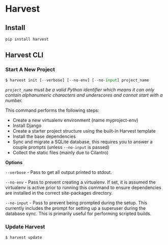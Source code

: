 # Harvest

## Install

```python
pip install harvest
```

## Harvest CLI

### Start A New Project

```python
$ harvest init [--verbose] [--no-env] [--no-input] project_name
```

_`project_name` must be a valid Python identifier which means it can
only contain alphanumeric characters and underscores and cannot start
with a number._

This command performs the following steps:

- Create a new virtualenv environment (name myproject-env)
- Install Django
- Create a starter project structure using the built-in Harvest template
- Install the base dependencies
- Sync and migrate a SQLite database, this requires you to answer a couple
prompts (unless `--no-input` is passed)
- Collect the static files (mainly due to Cilantro)

**Options**

`--verbose` - Pass to get all output printed to stdout.

`--no-env` - Pass to prevent creating a virtualenv. If set, it is assumed the
virtualenv is active prior to running this command to ensure dependencies are
installed in the correct site-packages directory.

`--no-input` - Pass to prevent being prompted during the setup. This
currently includes the prompt for setting up a superuser during the database
sync. This is primarily useful for performing scripted builds.

### Update Harvest

```python
$ harvest update
```

